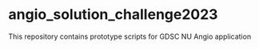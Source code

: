 # angio_solution_challenge2023
This repository contains prototype scripts for GDSC NU Angio application
